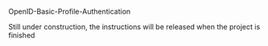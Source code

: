 OpenID-Basic-Profile-Authentication

Still under construction, the instructions will be released when the project is finished


